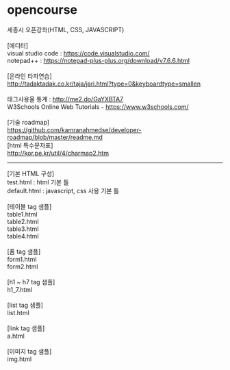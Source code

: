 # opencourse
세종시 오픈강좌(HTML, CSS, JAVASCRIPT)<br>
<br>
[에디터]<br>
visual studio code : https://code.visualstudio.com/<br>
notepad++ : https://notepad-plus-plus.org/download/v7.6.6.html<br>
<br>
[온라인 타자연습]<br>
http://tadaktadak.co.kr/taja/jari.html?type=0&keyboardtype=smallen<br>
<br>
태그사용율 통계 :  http://me2.do/GaYXBTA7<br>
W3Schools Online Web Tutorials - https://www.w3schools.com/<br>
<br>
[기술 roadmap]<br>
https://github.com/kamranahmedse/developer-roadmap/blob/master/readme.md
<br>
[html 특수문자표]<br>
http://kor.pe.kr/util/4/charmap2.htm
<hr>
[기본 HTML 구성]<br>
test.html : html 기본 틀<br>
default.html : javascript, css 사용 기본 틀<br>
<br>
[테이블 tag 샘플]<br>
table1.html<br>
table2.html<br>
table3.html<br>
table4.html<br>
<br>
[폼 tag 샘플]<br>
form1.html<br>
form2.html<br>
<br>
[h1 ~ h7 tag 샘플]<br>
h1_7.html<br>
<br>
[list tag 샘플]<br>
list.html<br>
<br>
[link tag 샘플]<br>
a.html<br>
<br>
[이미지 tag 샘플]<br>
img.html<br>
